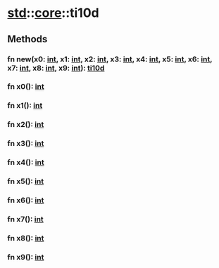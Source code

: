 # [std](/libs/std/)::[core](/libs/std/core/)::ti10d

## Methods
### fn new(x0:&nbsp;[int](/libs/std/core/type.int.md), x1:&nbsp;[int](/libs/std/core/type.int.md), x2:&nbsp;[int](/libs/std/core/type.int.md), x3:&nbsp;[int](/libs/std/core/type.int.md), x4:&nbsp;[int](/libs/std/core/type.int.md), x5:&nbsp;[int](/libs/std/core/type.int.md), x6:&nbsp;[int](/libs/std/core/type.int.md), x7:&nbsp;[int](/libs/std/core/type.int.md), x8:&nbsp;[int](/libs/std/core/type.int.md), x9:&nbsp;[int](/libs/std/core/type.int.md)):&nbsp;[ti10d](/libs/std/core/type.ti10d.md)<Badge text="native" /><Badge text="static" />
### fn x0():&nbsp;[int](/libs/std/core/type.int.md)<Badge text="native" />
### fn x1():&nbsp;[int](/libs/std/core/type.int.md)<Badge text="native" />
### fn x2():&nbsp;[int](/libs/std/core/type.int.md)<Badge text="native" />
### fn x3():&nbsp;[int](/libs/std/core/type.int.md)<Badge text="native" />
### fn x4():&nbsp;[int](/libs/std/core/type.int.md)<Badge text="native" />
### fn x5():&nbsp;[int](/libs/std/core/type.int.md)<Badge text="native" />
### fn x6():&nbsp;[int](/libs/std/core/type.int.md)<Badge text="native" />
### fn x7():&nbsp;[int](/libs/std/core/type.int.md)<Badge text="native" />
### fn x8():&nbsp;[int](/libs/std/core/type.int.md)<Badge text="native" />
### fn x9():&nbsp;[int](/libs/std/core/type.int.md)<Badge text="native" />
